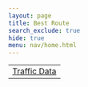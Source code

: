 ```yaml
---
layout: page
title: Best Route
search_exclude: true
hide: true
menu: nav/home.html
---
```


<table>
    <tr>
        <td><a href="{{site.baseurl}}/traf/">Traffic Data</a></td>
</table>